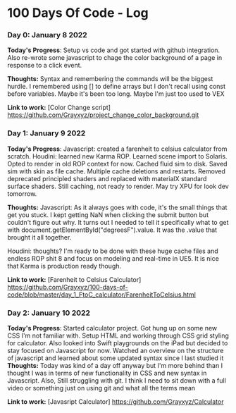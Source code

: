# 100 Days Of Code - Log

### Day 0: January 8 2022 

**Today's Progress**: Setup vs code and got started with github integration. Also re-wrote some javascript to chage the color background of a page in response to a click event. 

**Thoughts:** Syntax and remembering the commands will be the biggest hurdle. I remembered using [] to define arrays but I don't recall using const before variables. Maybe it's been too long. Maybe I'm just too used to VEX

**Link to work:** [Color Change script] https://github.com/Grayxyz/project_change_color_background.git

### Day 1: January 9 2022 

**Today's Progress**: 
Javascript: created a farenheit to celsius calculator from scratch.
Houdini: learned new Karma ROP. Learned scene import to Solaris. Opted to render in old ROP context for now. Cached fluid sim to disk. Saved sim with skin as file cache. Multiple cache deletions and restarts. Removed deprecated principled shaders and replaced with materialX standard surface shaders. Still caching, not ready to render. May try XPU for look dev tomorrow. 

**Thoughts:** 
Javascript: As it always goes with code, it's the small things that get you stuck. I kept getting NaN when clicking the submit button but couldn't figure out why. It turns out I needed to tell it specifically what to get with document.getElementById("degreesF").value. It was the .value that brought it all together.

Houdini: thoughts? I'm ready to be done with these huge cache files and endless ROP shit 8 and focus on modeling and real-time in UE5. It is nice that Karma is production ready though.

**Link to work:** [Farenheit to Celsius Calculator] https://github.com/Grayxyz/100-days-of-code/blob/master/day_1_FtoC_calculator/FarenheitToCelsius.html

### Day 2: January 10 2022 

**Today's Progress**: 
Started calculator project. Got hung up on some new CSS I'm not familiar with. Setup HTML and working through CSS grid styling for calculator. Also looked into Swift playgrounds on the iPad but decided to stay focused on Javascript for now. Watched an overview on the structure of javascript and learned about some updated syntax since I last studied it
**Thoughts:** 
Today was kind of a day off anyway but I'm more behind than I thought I was in terms of new functionality in CSS and new syntax in Javascript. Also, Still struggling with git. I think I need to sit down with a full video or something just on using git and what all the terms mean

**Link to work:** [Javasript Calculator] https://github.com/Grayxyz/Calculator